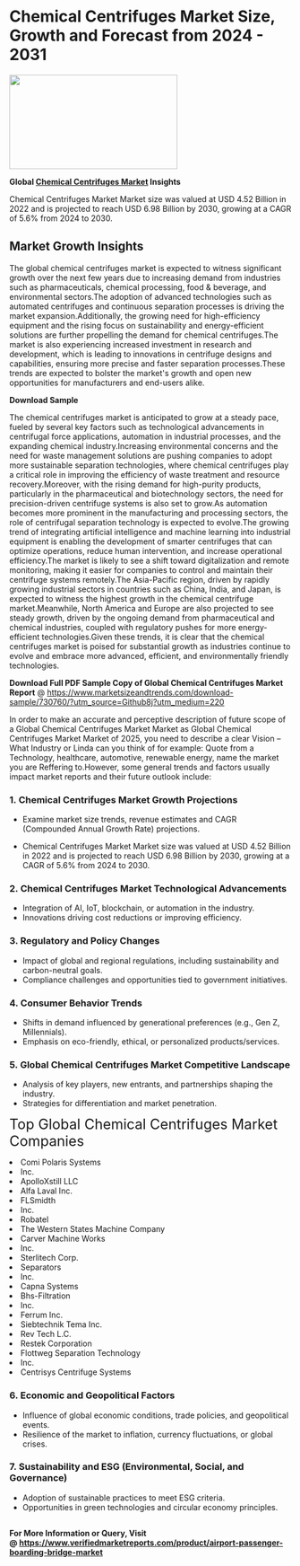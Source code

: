 <H1>Chemical Centrifuges Market Size, Growth and Forecast from 2024 - 2031</H1><img class="aligncenter size-medium wp-image-584254" src="https://thirdeyenews.in/wp-content/uploads/2024/09/Global-Market-Research-300x168.jpeg" alt="" width="300" height="168" /><p><strong>Global&nbsp;<a href="https://www.marketsizeandtrends.com/download-sample/730760/?utm_source=Github8j?utm_medium=220">Chemical Centrifuges Market</a> Insights</strong></p><p>Chemical Centrifuges Market Market size was valued at USD 4.52 Billion in 2022 and is projected to reach USD 6.98 Billion by 2030, growing at a CAGR of 5.6% from 2024 to 2030.</p><p><h2>Market Growth Insights</h2> <p>The global chemical centrifuges market is expected to witness significant growth over the next few years due to increasing demand from industries such as pharmaceuticals, chemical processing, food & beverage, and environmental sectors.The adoption of advanced technologies such as automated centrifuges and continuous separation processes is driving the market expansion.Additionally, the growing need for high-efficiency equipment and the rising focus on sustainability and energy-efficient solutions are further propelling the demand for chemical centrifuges.The market is also experiencing increased investment in research and development, which is leading to innovations in centrifuge designs and capabilities, ensuring more precise and faster separation processes.These trends are expected to bolster the market's growth and open new opportunities for manufacturers and end-users alike.</p> <p><strong>Download Sample</strong></p> <p>The chemical centrifuges market is anticipated to grow at a steady pace, fueled by several key factors such as technological advancements in centrifugal force applications, automation in industrial processes, and the expanding chemical industry.Increasing environmental concerns and the need for waste management solutions are pushing companies to adopt more sustainable separation technologies, where chemical centrifuges play a critical role in improving the efficiency of waste treatment and resource recovery.Moreover, with the rising demand for high-purity products, particularly in the pharmaceutical and biotechnology sectors, the need for precision-driven centrifuge systems is also set to grow.As automation becomes more prominent in the manufacturing and processing sectors, the role of centrifugal separation technology is expected to evolve.The growing trend of integrating artificial intelligence and machine learning into industrial equipment is enabling the development of smarter centrifuges that can optimize operations, reduce human intervention, and increase operational efficiency.The market is likely to see a shift toward digitalization and remote monitoring, making it easier for companies to control and maintain their centrifuge systems remotely.The Asia-Pacific region, driven by rapidly growing industrial sectors in countries such as China, India, and Japan, is expected to witness the highest growth in the chemical centrifuge market.Meanwhile, North America and Europe are also projected to see steady growth, driven by the ongoing demand from pharmaceutical and chemical industries, coupled with regulatory pushes for more energy-efficient technologies.Given these trends, it is clear that the chemical centrifuges market is poised for substantial growth as industries continue to evolve and embrace more advanced, efficient, and environmentally friendly technologies.</p> <p><span class=""><strong>Download Full PDF Sample Copy of Global Chemical Centrifuges Market Report</strong> @ <a href="https://www.marketsizeandtrends.com/download-sample/730760/?utm_source=Github8j?utm_medium=220" target="_blank">https://www.marketsizeandtrends.com/download-sample/730760/?utm_source=Github8j?utm_medium=220</a></span></p><p>In order to make an accurate and perceptive description of future scope of a Global&nbsp;Chemical Centrifuges Market Market as Global&nbsp;Chemical Centrifuges Market Market of 2025, you need to describe a clear Vision &ndash; What Industry or Linda can you think of for example: Quote from a Technology, healthcare, automotive, renewable energy, name the market you are Reffering to.However, some general trends and factors usually impact market reports and their future outlook include:</p><h3>1.&nbsp;<strong>Chemical Centrifuges Market Growth Projections</strong></h3><ul><li>Examine market size trends, revenue estimates and CAGR (Compounded Annual Growth Rate) projections.</li><li><p>Chemical Centrifuges Market Market size was valued at USD 4.52 Billion in 2022 and is projected to reach USD 6.98 Billion by 2030, growing at a CAGR of 5.6% from 2024 to 2030.</p></li></ul><h3>2.&nbsp;<strong>Chemical Centrifuges Market Technological Advancements</strong></h3><ul><li>Integration of AI, IoT, blockchain, or automation in the industry.</li><li>Innovations driving cost reductions or improving efficiency.</li></ul><h3>3.&nbsp;<strong>Regulatory and Policy Changes</strong></h3><ul><li>Impact of global and regional regulations, including sustainability and carbon-neutral goals.</li><li>Compliance challenges and opportunities tied to government initiatives.</li></ul><h3>4.&nbsp;<strong>Consumer Behavior Trends</strong></h3><ul><li>Shifts in demand influenced by generational preferences (e.g., Gen Z, Millennials).</li><li>Emphasis on eco-friendly, ethical, or personalized products/services.</li></ul><h3>5.&nbsp;<strong>Global Chemical Centrifuges Market Competitive Landscape</strong></h3><ul><li>Analysis of key players, new entrants, and partnerships shaping the industry.</li><li>Strategies for differentiation and market penetration.</li></ul><p data-pm-slice="1 1 []"><span style="color: inherit; font-family: inherit; font-size: 25px;">Top Global Chemical Centrifuges Market Companies</span></p><div class="" data-test-id=""><p><li>Comi Polaris Systems</li><li> Inc.</li><li> ApolloXstill LLC</li><li> Alfa Laval Inc.</li><li> FLSmidth</li><li> Inc.</li><li> Robatel</li><li> The Western States Machine Company</li><li> Carver Machine Works</li><li> Inc.</li><li> Sterlitech Corp.</li><li> Separators</li><li> Inc.</li><li> Capna Systems</li><li> Bhs-Filtration</li><li> Inc.</li><li> Ferrum Inc.</li><li> Siebtechnik Tema Inc.</li><li> Rev Tech L.C.</li><li> Restek Corporation</li><li> Flottweg Separation Technology</li><li> Inc.</li><li> Centrisys Centrifuge Systems</li></p></div><h3>6.&nbsp;<strong>Economic and Geopolitical Factors</strong></h3><ul><li>Influence of global economic conditions, trade policies, and geopolitical events.</li><li>Resilience of the market to inflation, currency fluctuations, or global crises.</li></ul><h3>7.&nbsp;<strong>Sustainability and ESG (Environmental, Social, and Governance)</strong></h3><ul><li>Adoption of sustainable practices to meet ESG criteria.</li><li>Opportunities in green technologies and circular economy principles.</li></ul><h2><strong style="font-size: 14px;">For More Information or Query, Visit @&nbsp;</strong><a style="background-color: #ffffff; font-size: 14px;" href="https://www.marketsizeandtrends.com/report/chemical-centrifuges-market/" target="_blank">https://www.verifiedmarketreports.com/product/airport-passenger-boarding-bridge-market</a></h2>